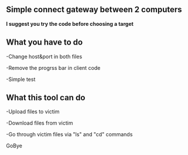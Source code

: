 Simple connect gateway between 2 computers
-------------------------------------------

**I suggest you try the code before choosing a target**

What you have to do
-----------------------
-Change host&port in both files

-Remove the progrss bar in client code

-Simple test

What this tool can do
------------------------
-Upload files to victim

-Download files from victim

-Go through victim files via "ls" and "cd" commands

GoBye
